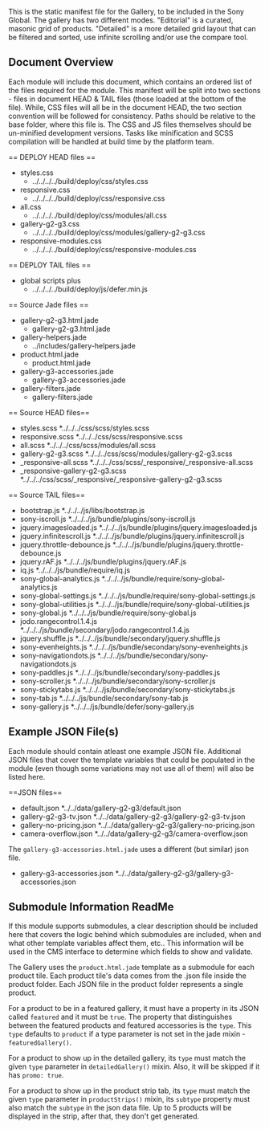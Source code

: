 This is the static manifest file for the Gallery, to be included in the Sony Global. The gallery has two different modes. "Editorial" is a curated, masonic grid of products. "Detailed" is a more detailed grid layout that can be filtered and sorted, use infinite scrolling and/or use the compare tool.



Document Overview
-----------------

Each module will include this document, which contains an ordered list of the files required for the module. This manifest will be split into two sections - files in document HEAD & TAIL files (those loaded at the bottom of the file). While, CSS files will all be in the document HEAD, the two section convention will be followed for consistency. Paths should be relative to the base folder, where this file is. The CSS and JS files themselves should be un-minified development versions. Tasks like minification and SCSS compilation will be handled at build time by the platform team.

== DEPLOY HEAD files ==
* styles.css
	* ../../../../build/deploy/css/styles.css
* responsive.css
	* ../../../../build/deploy/css/responsive.css
* all.css
	* ../../../../build/deploy/css/modules/all.css
* gallery-g2-g3.css
	* ../../../../build/deploy/css/modules/gallery-g2-g3.css
* responsive-modules.css
	* ../../../../build/deploy/css/responsive-modules.css

== DEPLOY TAIL files ==
* global scripts plus
	* ../../../../build/deploy/js/defer.min.js

== Source Jade files ==
* gallery-g2-g3.html.jade
    * gallery-g2-g3.html.jade
* gallery-helpers.jade
    * ../includes/gallery-helpers.jade
* product.html.jade
    * product.html.jade
* gallery-g3-accessories.jade
    * gallery-g3-accessories.jade
* gallery-filters.jade
    * gallery-filters.jade

== Source HEAD files==

* styles.scss
	*../../../css/scss/styles.scss
* responsive.scss
	*../../../css/scss/responsive.scss
* all.scss
	*../../../css/scss/modules/all.scss
* gallery-g2-g3.scss
	*../../../css/scss/modules/gallery-g2-g3.scss
* \_responsive-all.scss
	*../../../css/scss/_responsive/_responsive-all.scss
* \_responsive-gallery-g2-g3.scss
	*../../../css/scss/_responsive/_responsive-gallery-g2-g3.scss


== Source TAIL files==

* bootstrap.js
	*../../../js/libs/bootstrap.js
* sony-iscroll.js
	*../../../js/bundle/plugins/sony-iscroll.js
* jquery.imagesloaded.js
	*../../../js/bundle/plugins/jquery.imagesloaded.js
* jquery.infinitescroll.js
	*../../../js/bundle/plugins/jquery.infinitescroll.js
* jquery.throttle-debounce.js
	*../../../js/bundle/plugins/jquery.throttle-debounce.js
* jquery.rAF.js
	*../../../js/bundle/plugins/jquery.rAF.js
* iq.js
	*../../../js/bundle/require/iq.js
* sony-global-analytics.js
	*../../../js/bundle/require/sony-global-analytics.js
* sony-global-settings.js
	*../../../js/bundle/require/sony-global-settings.js
* sony-global-utilities.js
	*../../../js/bundle/require/sony-global-utilities.js
* sony-global.js
	*../../../js/bundle/require/sony-global.js
* jodo.rangecontrol.1.4.js
	*../../../js/bundle/secondary/jodo.rangecontrol.1.4.js
* jquery.shuffle.js
	*../../../js/bundle/secondary/jquery.shuffle.js
* sony-evenheights.js
	*../../../js/bundle/secondary/sony-evenheights.js
* sony-navigationdots.js
	*../../../js/bundle/secondary/sony-navigationdots.js
* sony-paddles.js
	*../../../js/bundle/secondary/sony-paddles.js
* sony-scroller.js
	*../../../js/bundle/secondary/sony-scroller.js
* sony-stickytabs.js
	*../../../js/bundle/secondary/sony-stickytabs.js
* sony-tab.js
	*../../../js/bundle/secondary/sony-tab.js
* sony-gallery.js
	*../../../js/bundle/defer/sony-gallery.js




Example JSON File(s)
--------------------

Each module should contain atleast one example JSON file. Additional JSON files that cover the template variables that could be populated in the module (even though some variations may not use all of them) will also be listed here.

==JSON files==

* default.json
	*../../data/gallery-g2-g3/default.json
* gallery-g2-g3-tv.json
	*../../data/gallery-g2-g3/gallery-g2-g3-tv.json
* gallery-no-pricing.json
	*../../data/gallery-g2-g3/gallery-no-pricing.json
* camera-overflow.json
	*../../data/gallery-g2-g3/camera-overflow.json

The `gallery-g3-accessories.html.jade` uses a different (but similar) json file.

* gallery-g3-accessories.json
	*../../data/gallery-g2-g3/gallery-g3-accessories.json




Submodule Information ReadMe
----------------------------

If this module supports submodules, a clear description should be included here that covers the logic behind which submodules are included, when and what other template variables affect them, etc.. This information will be used in the CMS interface to determine which fields to show and validate.

The Gallery uses the `product.html.jade` template as a submodule for each product tile. Each product tile's data comes from the .json file inside the product folder. Each JSON file in the product folder represents a single product.

For a product to be in a featured gallery, it must have a property in its JSON called `featured` and it must be `true`. The property that distinguishes between the featured products and featured accessories is the `type`. This `type` defaults to `product` if a type parameter is not set in the jade mixin - `featuredGallery()`.

For a product to show up in the detailed gallery, its `type` must match the given `type` parameter in `detailedGallery()` mixin. Also, it will be skipped if it has `promo: true`.

For a product to show up in the product strip tab, its `type` must match the given `type` parameter in `productStrips()` mixin, its `subtype` property must also match the `subtype` in the json data file. Up to 5 products will be displayed in the strip, after that, they don't get generated.
